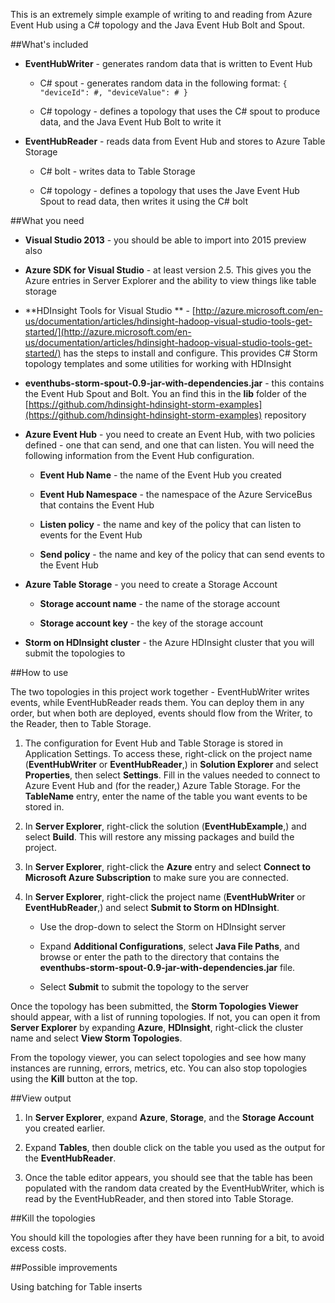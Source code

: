 This is an extremely simple example of writing to and reading from Azure Event Hub using a C# topology and the Java Event Hub Bolt and Spout.

##What's included

* **EventHubWriter** - generates random data that is written to Event Hub

    * C# spout - generates random data in the following format: `{ "deviceId": #, "deviceValue": # }`

    * C# topology - defines a topology that uses the C# spout to produce data, and the Java Event Hub Bolt to write it

* **EventHubReader** - reads data from Event Hub and stores to Azure Table Storage

    * C# bolt - writes data to Table Storage

    * C# topology - defines a topology that uses the Jave Event Hub Spout to read data, then writes it using the C# bolt

##What you need

* **Visual Studio 2013** - you should be able to import into 2015 preview also

* **Azure SDK for Visual Studio** - at least version 2.5. This gives you the Azure entries in Server Explorer and the ability to view things like table storage

* **HDInsight Tools for Visual Studio ** - [http://azure.microsoft.com/en-us/documentation/articles/hdinsight-hadoop-visual-studio-tools-get-started/](http://azure.microsoft.com/en-us/documentation/articles/hdinsight-hadoop-visual-studio-tools-get-started/) has the steps to install and configure. This provides C# Storm topology templates and some utilities for working with HDInsight

* **eventhubs-storm-spout-0.9-jar-with-dependencies.jar** - this contains the Event Hub Spout and Bolt. You an find this in the **lib** folder of the [https://github.com/hdinsight-hdinsight-storm-examples](https://github.com/hdinsight-hdinsight-storm-examples) repository

* **Azure Event Hub** - you need to create an Event Hub, with two policies defined - one that can send, and one that can listen. You will need the following information from the Event Hub configuration.

    * **Event Hub Name** - the name of the Event Hub you created

    * **Event Hub Namespace** - the namespace of the Azure ServiceBus that contains the Event Hub

    * **Listen policy** - the name and key of the policy that can listen to events for the Event Hub

    * **Send policy** - the name and key of the policy that can send events to the Event Hub

* **Azure Table Storage** - you need to create a Storage Account

    * **Storage account name** - the name of the storage account

    * **Storage account key** - the key of the storage account

* **Storm on HDInsight cluster** - the Azure HDInsight cluster that you will submit the topologies to

##How to use

The two topologies in this project work together - EventHubWriter writes events, while EventHubReader reads them. You can deploy them in any order, but when both are deployed, events should flow from the Writer, to the Reader, then to Table Storage.

1. The configuration for Event Hub and Table Storage is stored in Application Settings. To access these, right-click on the project name (**EventHubWriter** or **EventHubReader**,) in **Solution Explorer** and select **Properties**, then select **Settings**. Fill in the values needed to connect to Azure Event Hub and (for the reader,) Azure Table Storage. For the **TableName** entry, enter the name of the table you want events to be stored in.

2. In **Server Explorer**, right-click the solution (**EventHubExample**,) and select **Build**. This will restore any missing packages and build the project.

3. In **Server Explorer**, right-click the **Azure** entry and select **Connect to Microsoft Azure Subscription** to make sure you are connected.

4. In **Server Explorer**, right-click the project name (**EventHubWriter** or **EventHubReader**,) and select **Submit to Storm on HDInsight**.

    * Use the drop-down to select the Storm on HDInsight server

    * Expand **Additional Configurations**, select **Java File Paths**, and browse or enter the path to the directory that contains the **eventhubs-storm-spout-0.9-jar-with-dependencies.jar** file.

    * Select **Submit** to submit the topology to the server

Once the topology has been submitted, the **Storm Topologies Viewer** should appear, with a list of running topologies. If not, you can open it from **Server Explorer** by expanding **Azure**, **HDInsight**, right-click the cluster name and select **View Storm Topologies**.

From the topology viewer, you can select topologies and see how many instances are running, errors, metrics, etc. You can also stop topologies using the **Kill** button at the top.

##View output

1. In **Server Explorer**, expand **Azure**, **Storage**, and the **Storage Account** you created earlier.

2. Expand **Tables**, then double click on the table you used as the output for the **EventHubReader**.

3. Once the table editor appears, you should see that the table has been populated with the random data created by the EventHubWriter, which is read by the EventHubReader, and then stored into Table Storage.

##Kill the topologies

You should kill the topologies after they have been running for a bit, to avoid excess costs.

##Possible improvements

Using batching for Table inserts
